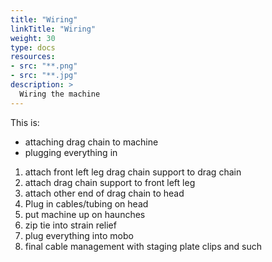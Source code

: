 ```yaml
---
title: "Wiring"
linkTitle: "Wiring"
weight: 30
type: docs
resources:
- src: "**.png"
- src: "**.jpg"
description: >
  Wiring the machine
---
```


This is:
- attaching drag chain to machine
- plugging everything in

1. attach front left leg drag chain support to drag chain
2. attach drag chain support to front left leg
3. attach other end of drag chain to head
4. Plug in cables/tubing on head
5. put machine up on haunches
6. zip tie into strain relief
7. plug everything into mobo
8. final cable management with staging plate clips and such